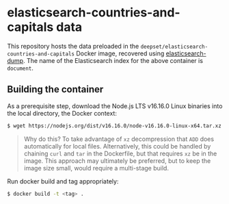 # elasticsearch-countries-and-capitals data

This repository hosts the data preloaded in the
`deepset/elasticsearch-countries-and-capitals` Docker image, recovered using
[elasticsearch-dump](https://github.com/elasticsearch-dump/elasticsearch-dump).
The name of the Elasticsearch index for the above container is `document`.

## Building the container

As a prerequisite step, download the Node.js LTS v16.16.0 Linux binaries
into the local directory, the Docker context:

```sh
$ wget https://nodejs.org/dist/v16.16.0/node-v16.16.0-linux-x64.tar.xz
```

> Why do this? To take advantage of `xz` decompression that `ADD` does
> automatically for local files. Alternatively, this could be handled
> by chaining `curl` and `tar` in the Dockerfile, but that requires `xz`
> be in the image. This approach may ultimately be preferred, but to
> keep the image size small, would require a multi-stage build.

Run docker build and tag appropriately:

```sh
$ docker build -t <tag> .
```